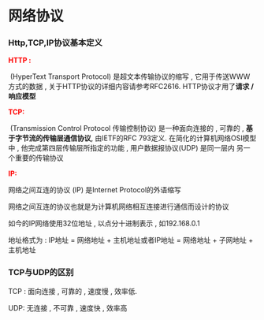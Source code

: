 # 网络协议

### Http,TCP,IP协议基本定义

<font style="color:red">**HTTP :**</font>

​	(HyperText Transport Protocol) 是超文本传输协议的缩写 , 它用于传送WWW方式的数据 , 关于HTTP协议的详细内容请参考RFC2616. HTTP协议才用了**请求 / 响应模型**

<font style="color:red">**TCP:**  </font>

​	(Transmission Control Protocol 传输控制协议) 是一种面向连接的 , 可靠的 , **基于字节流的传输层通信协议**, 由IETF的RFC 793定义. 在简化的计算机网络OSI模型中 , 他完成第四层传输层所指定的功能 , 用户数据报协议(UDP) 是同一层内  另一个重要的传输协议

<font style="color:red">**IP:** </font>

网络之间互连的协议 (IP) 是Internet Protocol的外语缩写

网络之间互连的协议也就是为计算机网络相互连接进行通信而设计的协议

如今的IP网络使用32位地址 , 以点分十进制表示 , 如192.168.0.1

地址格式为 : IP地址 = 网络地址 + 主机地址或者IP地址 = 网络地址 + 子网地址 + 主机地址





### **TCP与UDP的区别**

TCP : 面向连接 , 可靠的 , 速度慢 , 效率低. 

UDP: 无连接 , 不可靠 , 速度快 , 效率高



